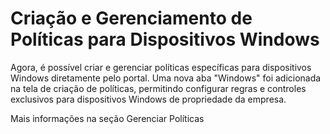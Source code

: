 # Criação e Gerenciamento de Políticas para Dispositivos Windows

Agora, é possível criar e gerenciar políticas específicas para dispositivos Windows diretamente pelo portal. Uma nova aba "Windows" foi adicionada na tela de criação de políticas, permitindo configurar regras e controles exclusivos para dispositivos Windows de propriedade da empresa.&#x20;

Mais informações na seção Gerenciar Políticas
